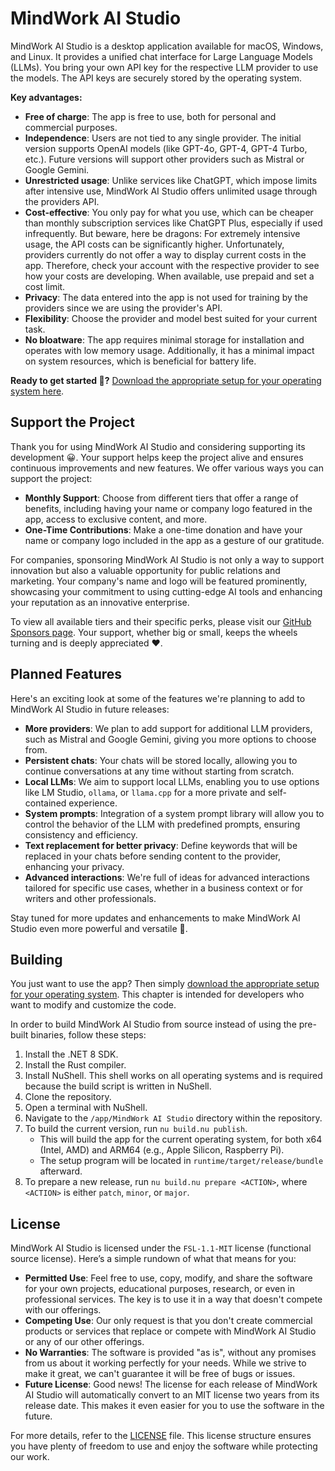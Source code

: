 # MindWork AI Studio
MindWork AI Studio is a desktop application available for macOS, Windows, and Linux. It provides a unified chat interface for Large Language Models (LLMs). You bring your own API key for the respective LLM provider to use the models. The API keys are securely stored by the operating system.

**Key advantages:**
- **Free of charge**: The app is free to use, both for personal and commercial purposes.
- **Independence**: Users are not tied to any single provider. The initial version supports OpenAI models (like GPT-4o, GPT-4, GPT-4 Turbo, etc.). Future versions will support other providers such as Mistral or Google Gemini.
- **Unrestricted usage**: Unlike services like ChatGPT, which impose limits after intensive use, MindWork AI Studio offers unlimited usage through the providers API.
- **Cost-effective**: You only pay for what you use, which can be cheaper than monthly subscription services like ChatGPT Plus, especially if used infrequently. But beware, here be dragons: For extremely intensive usage, the API costs can be significantly higher. Unfortunately, providers currently do not offer a way to display current costs in the app. Therefore, check your account with the respective provider to see how your costs are developing. When available, use prepaid and set a cost limit.
- **Privacy**: The data entered into the app is not used for training by the providers since we are using the provider's API.
- **Flexibility**: Choose the provider and model best suited for your current task.
- **No bloatware**: The app requires minimal storage for installation and operates with low memory usage. Additionally, it has a minimal impact on system resources, which is beneficial for battery life.

**Ready to get started 🤩?** [Download the appropriate setup for your operating system here](documentation/Setup.md).

## Support the Project
Thank you for using MindWork AI Studio and considering supporting its development 😀. Your support helps keep the project alive and ensures continuous improvements and new features.
We offer various ways you can support the project:
- **Monthly Support**: Choose from different tiers that offer a range of benefits, including having your name or company logo featured in the app, access to exclusive content, and more.
- **One-Time Contributions**: Make a one-time donation and have your name or company logo included in the app as a gesture of our gratitude.

For companies, sponsoring MindWork AI Studio is not only a way to support innovation but also a valuable opportunity for public relations and marketing. Your company's name and logo will be featured prominently, showcasing your commitment to using cutting-edge AI tools and enhancing your reputation as an innovative enterprise.
 
To view all available tiers and their specific perks, please visit our [GitHub Sponsors page](Sponsors.md).
Your support, whether big or small, keeps the wheels turning and is deeply appreciated ❤️.

## Planned Features
Here's an exciting look at some of the features we're planning to add to MindWork AI Studio in future releases:
- **More providers**: We plan to add support for additional LLM providers, such as Mistral and Google Gemini, giving you more options to choose from.
- **Persistent chats**: Your chats will be stored locally, allowing you to continue conversations at any time without starting from scratch.
- **Local LLMs**: We aim to support local LLMs, enabling you to use options like LM Studio, `ollama`, or `llama.cpp` for a more private and self-contained experience.
- **System prompts**: Integration of a system prompt library will allow you to control the behavior of the LLM with predefined prompts, ensuring consistency and efficiency.
- **Text replacement for better privacy**: Define keywords that will be replaced in your chats before sending content to the provider, enhancing your privacy.
- **Advanced interactions**: We're full of ideas for advanced interactions tailored for specific use cases, whether in a business context or for writers and other professionals.

Stay tuned for more updates and enhancements to make MindWork AI Studio even more powerful and versatile 🤩.

## Building
You just want to use the app? Then simply [download the appropriate setup for your operating system](documentation/Setup.md). This chapter is intended for developers who want to modify and customize the code.

In order to build MindWork AI Studio from source instead of using the pre-built binaries, follow these steps:
1. Install the .NET 8 SDK.
2. Install the Rust compiler.
3. Install NuShell. This shell works on all operating systems and is required because the build script is written in NuShell.
4. Clone the repository.
5. Open a terminal with NuShell.
6. Navigate to the `/app/MindWork AI Studio` directory within the repository.
7. To build the current version, run `nu build.nu publish`.
    - This will build the app for the current operating system, for both x64 (Intel, AMD) and ARM64 (e.g., Apple Silicon, Raspberry Pi).
    - The setup program will be located in `runtime/target/release/bundle` afterward.
8. To prepare a new release, run `nu build.nu prepare <ACTION>`, where `<ACTION>` is either `patch`, `minor`, or `major`.

## License
MindWork AI Studio is licensed under the `FSL-1.1-MIT` license (functional source license). Here’s a simple rundown of what that means for you:
- **Permitted Use**: Feel free to use, copy, modify, and share the software for your own projects, educational purposes, research, or even in professional services. The key is to use it in a way that doesn't compete with our offerings.
- **Competing Use**: Our only request is that you don't create commercial products or services that replace or compete with MindWork AI Studio or any of our other offerings.
- **No Warranties**: The software is provided "as is", without any promises from us about it working perfectly for your needs. While we strive to make it great, we can't guarantee it will be free of bugs or issues.
- **Future License**: Good news! The license for each release of MindWork AI Studio will automatically convert to an MIT license two years from its release date. This makes it even easier for you to use the software in the future.

For more details, refer to the [LICENSE](LICENSE.md) file. This license structure ensures you have plenty of freedom to use and enjoy the software while protecting our work.